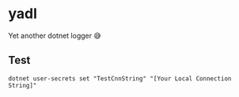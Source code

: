 # yadl
Yet another dotnet logger 😅

## Test

```
dotnet user-secrets set "TestCnnString" "[Your Local Connection String]"
```